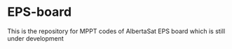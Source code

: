 # EPS-board

This is the repository for MPPT codes of AlbertaSat EPS board which is still under development

